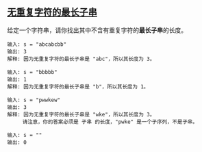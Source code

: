 <!--
 * @Description: 
 * @Author: Kotori Y
 * @Date: 2021-04-20 17:06:21
 * @LastEditors: Kotori Y
 * @LastEditTime: 2021-04-20 17:06:47
 * @FilePath: \LeetCode-Code\codes\HashTable\LongestSubstringWithoutRepeatingCharacters\README.md
 * @AuthorMail: kotori@cbdd.me
-->
## [无重复字符的最长子串](https://leetcode-cn.com/problems/longest-substring-without-repeating-characters/)

给定一个字符串，请你找出其中不含有重复字符的**最长子串**的长度。

```
输入: s = "abcabcbb"
输出: 3 
解释: 因为无重复字符的最长子串是 "abc"，所以其长度为 3。
```

```
输入: s = "bbbbb"
输出: 1
解释: 因为无重复字符的最长子串是 "b"，所以其长度为 1。
```

```
输入: s = "pwwkew"
输出: 3
解释: 因为无重复字符的最长子串是 "wke"，所以其长度为 3。
     请注意，你的答案必须是 子串 的长度，"pwke" 是一个子序列，不是子串。
```

```
输入: s = ""
输出: 0
```